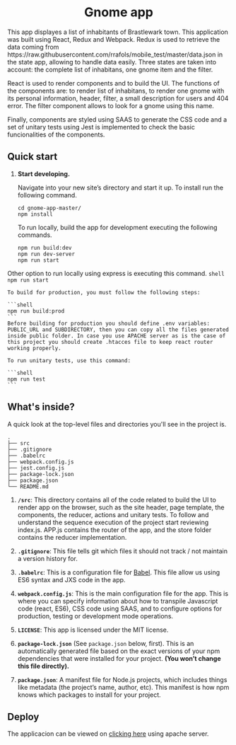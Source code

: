 <h1 align="center">
  Gnome app
</h1>

<p>  This app displayes a list of inhabitants of Brastlewark town. This application was built using React, Redux and Webpack. Redux is used to retrieve the data coming from https://raw.githubusercontent.com/rrafols/mobile_test/master/data.json in the state app, allowing to handle data easily. Three states are taken into account: the complete list of inhabitans, one gnome item  and the filter.</p>

<p> React is used to render components and to build the UI. The functions of the components are: to render list of inhabitans, to render one gnome with its personal information, header, filter, a small description for users and 404 error. The filter component allows to look for a gnome using this name.</p>

<p> Finally, components are styled using SAAS to generate the CSS code and a set of unitary tests using Jest is implemented to check the basic funcionalities of the components.</p>



##  Quick start

1.  **Start developing.**

    Navigate into your new site’s directory and start it up. To install run the following command.

     ```shell
    cd gnome-app-master/
    npm install
    ```
    To run locally, build the app for development executing the following commands.

    ```shell
    npm run build:dev
    npm run dev-server
    npm run start
    ```

   Other option to run locally using express is executing this command.
    ```shell
    npm run start
    ```

    To build for production, you must follow the following steps:

    ```shell
    npm run build:prod
    ```
    Before building for production you should define .env variables: PUBLIC_URL and SUBDIRECTORY, then you can copy all the files generated inside public folder. In case you use APACHE server as is the case of this project you should create .htacces file to keep react router working properly. 

    To run unitary tests, use this command:

    ```shell
    npm run test
    ```

## What's inside?

A quick look at the top-level files and directories you'll see in the project is.

    .
    ├── src
    ├── .gitignore
    ├── .babelrc
    ├── webpack.config.js
    ├── jest.config.js
    ├── package-lock.json
    ├── package.json
    └── README.md

1.  **`/src`**: This directory contains all of the code related to build the UI to render app on the browser, such as the site header, page template, the components, the reducer, actions and unitary tests. To follow and understand the sequence execution of the project start reviewing index.js. APP.js contains the router of the app, and the store folder contains the reducer implementation.

2.  **`.gitignore`**: This file tells git which files it should not track / not maintain a version history for.

3.  **`.babelrc`**: This is a configuration file for [Babel](https://babeljs.io/). This file allow us using ES6 syntax and JXS code in the app.

4.  **`webpack.config.js`**: This is the main configuration file for the app. This is where you can specify information about how to transpile Javascript code (react, ES6), CSS code using SAAS, and to configure options for production, testing or development mode operations.

8.  **`LICENSE`**: This app is licensed under the MIT license.

9. **`package-lock.json`** (See `package.json` below, first). This is an automatically generated file based on the exact versions of your npm dependencies that were installed for your project. **(You won’t change this file directly).**

10. **`package.json`**: A manifest file for Node.js projects, which includes things like metadata (the project’s name, author, etc). This manifest is how npm knows which packages to install for your project.


## Deploy
The applicacion can be viewed on [clicking here](http://ventoji.es/gnome-app/) using apache server.


